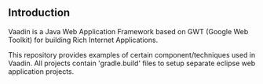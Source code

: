 ## Introduction

Vaadin is a Java Web Application Framework based on GWT (Google Web Toolkit) for building Rich Internet Applications.

This repository provides examples of certain component/techniques used in Vaadin.
All projects contain 'gradle.build' files to setup separate eclipse web application projects.


